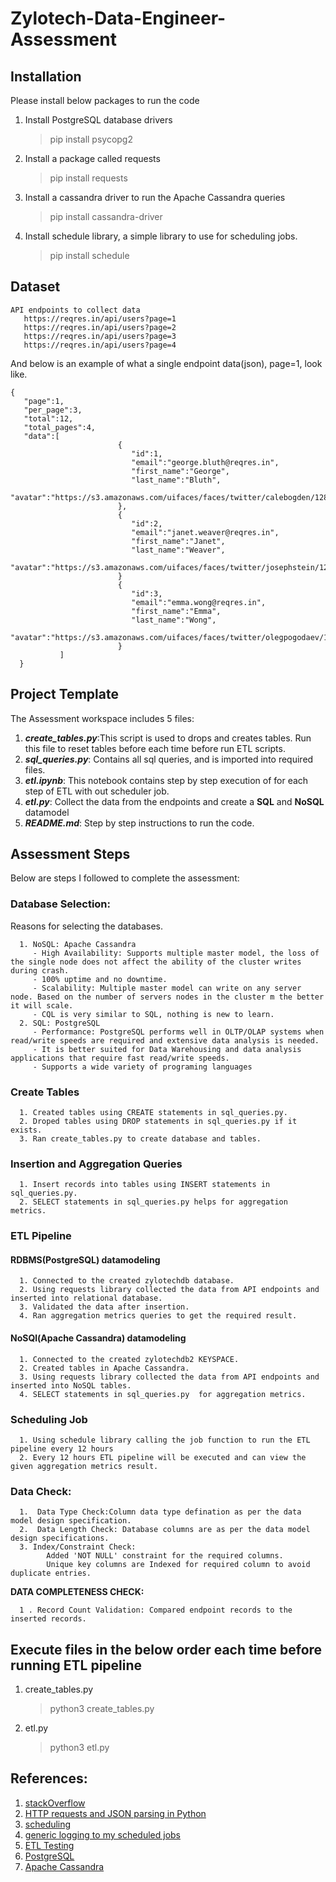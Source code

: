 # Zylotech-Data-Engineer-Assessment

## Installation
Please install below packages to run the code
1. Install PostgreSQL database drivers
   > pip install psycopg2
2. Install a package called requests
   > pip install requests
3. Install a cassandra  driver to run the Apache Cassandra queries
   > pip install cassandra-driver
4. Install schedule library, a simple library to use for scheduling jobs.
   > pip install schedule


## Dataset
```
API endpoints to collect data
   https://reqres.in/api/users?page=1
   https://reqres.in/api/users?page=2
   https://reqres.in/api/users?page=3
   https://reqres.in/api/users?page=4
```
And below is an example of what a single endpoint data(json), page=1, look like. 
```
{
   "page":1,
   "per_page":3,
   "total":12,
   "total_pages":4,
   "data":[
                        {
                           "id":1,
                           "email":"george.bluth@reqres.in",
                           "first_name":"George",
                           "last_name":"Bluth",
                           "avatar":"https://s3.amazonaws.com/uifaces/faces/twitter/calebogden/128.jpg"
                        },
                        {
                           "id":2,
                           "email":"janet.weaver@reqres.in",
                           "first_name":"Janet",
                           "last_name":"Weaver",
                           "avatar":"https://s3.amazonaws.com/uifaces/faces/twitter/josephstein/128.jpg"
                        }
                        {
                           "id":3,
                           "email":"emma.wong@reqres.in",
                           "first_name":"Emma",
                           "last_name":"Wong",
                           "avatar":"https://s3.amazonaws.com/uifaces/faces/twitter/olegpogodaev/128.jpg"
                        }
           ]
  }
```

## Project Template
The Assessment workspace includes 5 files:
1. ***create_tables.py***:This script is used to drops and creates tables. Run this file to reset tables before each time before run ETL scripts.
2. ***sql_queries.py***: Contains all sql queries, and is imported into required files.
3. ***etl.ipynb***: This notebook contains step by step execution of for each step of ETL with out scheduler job.
4. ***etl.py***: Collect the data from the endpoints and create a **SQL** and **NoSQL** datamodel
5. ***README.md***: Step by step instructions to run the code.

## Assessment Steps

Below are steps I  followed to complete the assessment:

   ### Database Selection:
   Reasons for selecting the databases.
   
      1. NoSQL: Apache Cassandra
         - High Availability: Supports multiple master model, the loss of the single node does not affect the ability of the cluster writes during crash. 
         - 100% uptime and no downtime.
         - Scalability: Multiple master model can write on any server node. Based on the number of servers nodes in the cluster m the better it will scale.
         - CQL is very similar to SQL, nothing is new to learn.
      2. SQL: PostgreSQL 
         - Performance: PostgreSQL performs well in OLTP/OLAP systems when read/write speeds are required and extensive data analysis is needed.
         - It is better suited for Data Warehousing and data analysis applications that require fast read/write speeds.
         - Supports a wide variety of programing languages
   ### Create Tables
      1. Created tables using CREATE statements in sql_queries.py.
      2. Droped tables using DROP statements in sql_queries.py if it exists.
      3. Ran create_tables.py to create database and tables.
   ### Insertion and Aggregation Queries
      1. Insert records into tables using INSERT statements in sql_queries.py.
      2. SELECT statements in sql_queries.py helps for aggregation metrics.
   ### ETL Pipeline
   #### RDBMS(PostgreSQL) datamodeling
      1. Connected to the created zylotechdb database.
      2. Using requests library collected the data from API endpoints and inserted into relational database.
      3. Validated the data after insertion.
      4. Ran aggregation metrics queries to get the required result.
   #### NoSQl(Apache Cassandra) datamodeling
      1. Connected to the created zylotechdb2 KEYSPACE.
      2. Created tables in Apache Cassandra.
      3. Using requests library collected the data from API endpoints and inserted into NoSQL tables.
      4. SELECT statements in sql_queries.py  for aggregation metrics.
   ### Scheduling Job
      1. Using schedule library calling the job function to run the ETL pipeline every 12 hours
      2. Every 12 hours ETL pipeline will be executed and can view the given aggregation metrics result.
  ### Data Check:
      1.  Data Type Check:Column data type defination as per the data model design specification.
      2.  Data Length Check: Database columns are as per the data model design specifications.
      3. Index/Constraint Check: 
            Added 'NOT NULL' constraint for the required columns.
            Unique key columns are Indexed for required column to avoid duplicate entries.

   **DATA COMPLETENESS CHECK:**
   
      1 . Record Count Validation: Compared endpoint records to the inserted records.

## Execute files in the below order each time before running ETL pipeline
   1. create_tables.py
      > python3 create_tables.py
   2. etl.py
      > python3 etl.py

## References:
1. [stackOverflow](https://stackoverflow.com/questions/8856384/sql-select-first-letter-of-a-word)
2. [HTTP requests and JSON parsing in Python](https://stackoverflow.com/questions/6386308/http-requests-and-json-parsing-in-python)
3. [scheduling](https://pypi.org/project/schedule/)
4. [generic logging to my scheduled jobs](https://schedule.readthedocs.io/en/stable/faq.html#what-if-my-task-throws-an-exception)
5. [ETL Testing](http://www.datagaps.com/concepts/etl-testing)
6. [PostgreSQL](https://www.2ndquadrant.com/en/postgresql/postgresql-vs-mysql/)
7. [Apache Cassandra](https://scalegrid.io/blog/cassandra-vs-mongodb/)
